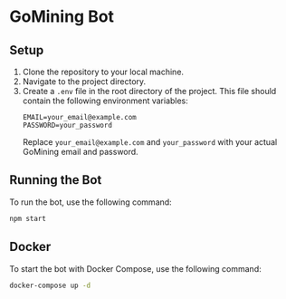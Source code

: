 # GoMining Bot

## Setup

1. Clone the repository to your local machine.
2. Navigate to the project directory.
3. Create a `.env` file in the root directory of the project. This file should contain the following environment variables:
    ```env
    EMAIL=your_email@example.com
    PASSWORD=your_password
    ```
    Replace `your_email@example.com` and `your_password` with your actual GoMining email and password.

## Running the Bot

To run the bot, use the following command:

```sh
npm start
```

## Docker

To start the bot with Docker Compose, use the following command:

```sh
docker-compose up -d
```